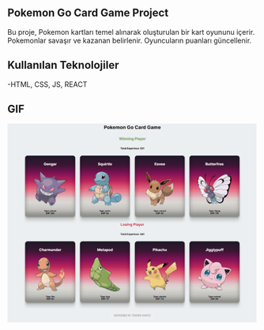 ## Pokemon Go Card Game Project

Bu proje, Pokemon kartları temel alınarak oluşturulan bir kart oyununu içerir. Pokemonlar savaşır ve kazanan belirlenir. Oyuncuların puanları güncellenir.

## Kullanılan Teknolojiler

-HTML, CSS, JS, REACT

## GIF

![](./image/Animation.gif)
